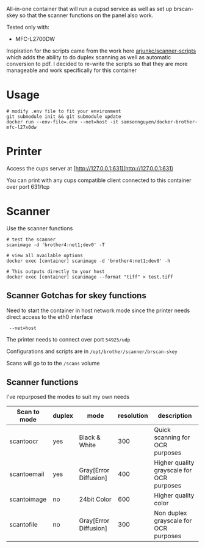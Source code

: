 All-in-one container that will run a cupsd service as well as set up brscan-skey so that the scanner functions on the panel also work. 

Tested only with:

* MFC-L2700DW

Inspiration for the scripts came from the work here [arjunkc/scanner-scripts](https://github.com/arjunkc/scanner-scripts) which adds the ability to do duplex scanning as well as automatic conversion to pdf. I decided to re-write the scripts so that they are more manageable and work specifically for this container

# Usage

```
# modify .env file to fit your environment
git submodule init && git submodule update
docker run --env-file=.env --net=host -it samsonnguyen/docker-brother-mfc-l27x0dw
```

# Printer

Access the cups server at [http://127.0.0.1:631](http://127.0.0.1:631)

You can print with any cups compatible client connected to this container over port 631/tcp

# Scanner

Use the scanner functions

```
# test the scanner
scanimage -d 'brother4:net1;dev0' -T

# view all available options
docker exec [container] scanimage -d 'brother4:net1;dev0' -h

# This outputs directly to your host
docker exec [container] scanimage --format "tiff" > test.tiff
```

## Scanner Gotchas for skey functions

Need to start the container in host network mode since the printer needs direct access to the eth0 interface

```
 --net=host
```

The printer needs to connect over port `54925/udp`

Configurations and scripts are in `/opt/brother/scanner/brscan-skey`

Scans will go to to the `/scans` volume

## Scanner functions

I've repurposed the modes to suit my own needs

| Scan to mode | duplex | mode | resolution | description |
| --- | --- | --- | --- | --- |
| scantoocr | yes | Black & White | 300 | Quick scanning for OCR purposes |
| scantoemail | yes | Gray[Error Diffusion] | 400 | Higher quality grayscale for OCR purposes | 
| scantoimage | no | 24bit Color | 600 | Higher quality color |
| scantofile | no | Gray[Error Diffusion] | 300 | Non duplex grayscale for OCR purposes |
